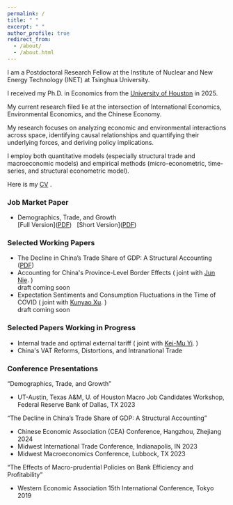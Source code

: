 ```yaml
---
permalink: /
title: " "
excerpt: " "
author_profile: true
redirect_from:
  - /about/
  - /about.html
---
```


I am a Postdoctoral Research Fellow at the Institute of Nuclear and New Energy Technology (INET) at Tsinghua University. 

I received my Ph.D. in Economics from the [University of Houston](https://www.uh.edu/class/economics/) in 2025.
 
My current research filed lie at the intersection of International Economics, Environmental Economics, and the Chinese Economy.

My research focuses on analyzing economic and environmental interactions across space, identifying causal relationships and quantifying their underlying forces, and deriving policy implications.

I employ both quantitative models (especially structural trade and macroeconomic models) and empirical methods (micro-econometric, time-series, and structural econometric model).

Here is my <a href="/files/YANGPEI_cv__Copy_.pdf">CV</a>  .

### Job Market Paper 
- Demographics, Trade, and Growth   
 [Full Version](<a href="/files/JMPx.pdf">PDF</a>) &nbsp; [Short  Version](<a href="/files/JMP.pdf">PDF</a>)
 
### Selected Working Papers
- The Decline in China’s Trade Share of GDP: A Structural Accounting (<a href="/files/2024TD1_5.pdf">PDF</a>)
- Accounting for China's Province-Level Border Effects ( joint with [Jun Nie](https://www.junnie27.com/). )    <br>
  draft coming soon
- Expectation Sentiments and Consumption Fluctuations in the Time of COVID ( joint with [Kunyao Xu](https://www.linkedin.com/in/richard-xu-econ/). )    <br>
  draft coming soon
  
### Selected Papers Working in Progress 
- Internal trade and optimal external tariff ( joint with [Kei-Mu Yi](https://sites.google.com/site/yikeimu2/home). )    <br>
- China's VAT Reforms, Distortions, and Intranational Trade   <br>
 
  

### Conference Presentations
“Demographics, Trade, and Growth”
- UT-Austin, Texas A&M, U. of Houston Macro Job Candidates Workshop, Federal Reserve Bank of Dallas, TX 2023
  
“The Decline in China’s Trade Share of GDP: A Structural Accounting”
- Chinese Economic Association (CEA) Conference, Hangzhou, Zhejiang 2024
- Midwest International Trade Conference, Indianapolis, IN 2023
- Midwest Macroeconomics Conference, Lubbock, TX 2023
  
“The Effects of Macro-prudential Policies on Bank Efficiency and Profitability”
- Western Economic Association 15th International Conference, Tokyo 2019

 
<!-- ---
permalink: /markdown/
title: "Markdown"
author_profile: true
redirect_from:
  - /md/
  - /markdown.html
---
<audio controls>
  <source src="/files/liangjian.mp3" type="audio/mp3">
</audio>
- The Effects of Macro-prudential Policies on Bank Efficiency and Profitability  ( joint with [Alice Ouyang](https://scholar.google.com/citations?user=Db1HU5kAAAAJ&hl=zh-CN). )    <br>
<iframe frameborder="no" border="0" marginwidth="0" marginheight="0" width=330 height=86 src="//music.163.com/outchain/player?type=2&id=1383271884&auto=1&height=66"></iframe>

## Locations of key files/directories
* and  <a href="/files/YANGPEI_RS.pdf">Research Statement</a>. 
* Basic config options: _config.yml
* Top navigation bar config: _data/navigation.yml
* Single pages: _pages/
* Collections of pages are .md or .html files in:
  * _projects/
  * _publications/
  * _teaching/
* Footer: _includes/footer.html
* Static files (like PDFs): /files/
* Profile image (can set in _config.yml): images/profile.png

## Tips and hints

* Name a file ".md" to have it render in markdown, name it ".html" to render in HTML.
* Go to the [commit list](https://github.com/academicpages/academicpages.github.io/commits/master) (on your repo) to find the last version Github built with Jekyll.
  * Green check: successful build
  * Orange circle: building
  * Red X: error
  * No icon: not built

## Resources
 * [Liquid syntax guide](https://shopify.github.io/liquid/tags/control-flow/)

## Markdown guide

### Header three

#### Header four

##### Header five

###### Header six

## Blockquotes

Single line blockquote:

> Quotes are cool.

## Tables

### Table 1

| Entry            | Item   |                                                              |
| --------         | ------ | ------------------------------------------------------------ |
| [John Doe](#)    | 2016   | Description of the item in the list                          |
| [Jane Doe](#)    | 2019   | Description of the item in the list                          |
| [Doe Doe](#)     | 2022   | Description of the item in the list                          |

### Table 2

| Header1 | Header2 | Header3 |
|:--------|:-------:|--------:|
| cell1   | cell2   | cell3   |
| cell4   | cell5   | cell6   |
|-----------------------------|
| cell1   | cell2   | cell3   |
| cell4   | cell5   | cell6   |
|=============================|
| Foot1   | Foot2   | Foot3   |

## Definition Lists

Definition List Title
:   Definition list division.

Startup
:   A startup company or startup is a company or temporary organization designed to search for a repeatable and scalable business model.

#dowork
:   Coined by Rob Dyrdek and his personal body guard Christopher "Big Black" Boykins, "Do Work" works as a self motivator, to motivating your friends.

Do It Live
:   I'll let Bill O'Reilly [explain](https://www.youtube.com/watch?v=O_HyZ5aW76c "We'll Do It Live") this one.

## Unordered Lists (Nested)

  * List item one
      * List item one
          * List item one
          * List item two
          * List item three
          * List item four
      * List item two
      * List item three
      * List item four
  * List item two
  * List item three
  * List item four

## Ordered List (Nested)

  1. List item one
      1. List item one
          1. List item one
          2. List item two
          3. List item three
          4. List item four
      2. List item two
      3. List item three
      4. List item four
  2. List item two
  3. List item three
  4. List item four

## Buttons

Make any link standout more when applying the `.btn` class.

## Notices

**Watch out!** You can also add notices by appending `{: .notice}` to a paragraph.
{: .notice}

## HTML Tags

### Address Tag

<address>
  1 Infinite Loop<br /> Cupertino, CA 95014<br /> United States
</address>

### Anchor Tag (aka. Link)

This is an example of a [link](http://github.com "Github").

### Abbreviation Tag

The abbreviation CSS stands for "Cascading Style Sheets".

*[CSS]: Cascading Style Sheets

### Cite Tag

"Code is poetry." ---<cite>Automattic</cite>

### Code Tag

You will learn later on in these tests that `word-wrap: break-word;` will be your best friend.

### Strike Tag

This tag will let you <strike>strikeout text</strike>.

### Emphasize Tag

The emphasize tag should _italicize_ text.

### Insert Tag

This tag should denote <ins>inserted</ins> text.

### Keyboard Tag

This scarcely known tag emulates <kbd>keyboard text</kbd>, which is usually styled like the `<code>` tag.

### Preformatted Tag

This tag styles large blocks of code.

<pre>
.post-title {
  margin: 0 0 5px;
  font-weight: bold;
  font-size: 38px;
  line-height: 1.2;
  and here's a line of some really, really, really, really long text, just to see how the PRE tag handles it and to find out how it overflows;
}
</pre>

### Quote Tag

<q>Developers, developers, developers&#8230;</q> &#8211;Steve Ballmer

### Strong Tag

This tag shows **bold text**.

### Subscript Tag

Getting our science styling on with H<sub>2</sub>O, which should push the "2" down.

### Superscript Tag

Still sticking with science and Isaac Newton's E = MC<sup>2</sup>, which should lift the 2 up.

### Variable Tag

This allows you to denote <var>variables</var>. -->
